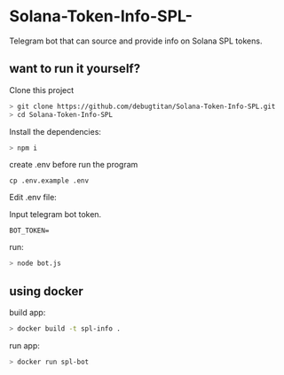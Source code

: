 # Solana-Token-Info-SPL-
Telegram bot that can source and provide  info on Solana SPL tokens.


## want to run it yourself?
Clone this project

```bash
> git clone https://github.com/debugtitan/Solana-Token-Info-SPL.git
> cd Solana-Token-Info-SPL

```

Install the dependencies:

```bash
> npm i
```

create .env before run the program
```
cp .env.example .env
```

Edit .env file: 

Input telegram bot token.

```
BOT_TOKEN=
```

run:

```bash
> node bot.js
```

## using docker
build app:

``` bash
> docker build -t spl-info .
```
run app:

``` bash
> docker run spl-bot
```

